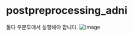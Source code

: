 # postpreprocessing_adni

둘다 우분투에서 실행해야 합니다.
![image](https://github.com/user-attachments/assets/7485e712-6f12-4120-95d6-fb9c4e22fda2)
